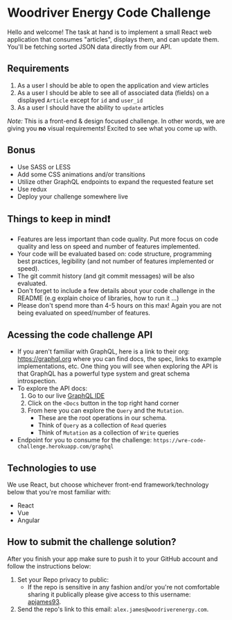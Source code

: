 # Woodriver Energy Code Challenge
Hello and welcome! The task at hand is to implement a small React web application that consumes "articles", displays them, and can update them. You'll be fetching sorted JSON data directly from our API.

## Requirements
1. As a user I should be able to open the application and view articles
2. As a user I should be able to see all of associated data (fields) on a displayed `Article` except for `id` and `user_id`
3. As a user I should have the ability to `update` articles

_Note:_ This is a front-end & design focused challenge. In other words, we are giving you __no__ visual requirements! Excited to see what  you come up with.

## Bonus
- Use SASS or LESS
- Add some CSS animations and/or transitions
- Utilize other GraphQL endpoints to expand the requested feature set
- Use redux
- Deploy your challenge somewhere live

## Things to keep in mind❗
* Features are less important than code quality. Put more focus on code quality and less on speed and number of features implemented.
* Your code will be evaluated based on: code structure, programming best practices, legibility (and not number of features implemented or speed).
* The git commit history (and git commit messages) will be also evaluated.
* Don't forget to include a few details about your code challenge in the README (e.g explain choice of libraries, how to run it ...)
* Please don't spend more than 4-5 hours on this max! Again you are not being evaluated on speed/number of features.

## Acessing the code challenge API
- If you aren't familiar with GraphQL, here is a link to their org: https://graphql.org where you can find docs, the spec, links to example implementations, etc. One thing you will see when exploring the API is that GraphQL has a powerful type system and great schema introspection.
- To explore the API docs:
    1. Go to our live [GraphQL IDE](https://wre-code-challenge.herokuapp.com/graphiql)
    2. Click on the `<Docs` button in the top right hand corner
    3. From here you can explore the `Query` and the  `Mutation`.
        - These are the root operations in our schema.
        - Think of `Query` as a collection of `Read` queries
        - Think of `Mutation` as a collection of `Write` queries
- Endpoint for you to consume for the challenge: `https://wre-code-challenge.herokuapp.com/graphql`

## Technologies to use
We use React, but choose whichever front-end framework/technology below that you're most familiar with:
* React
* Vue
* Angular

## How to submit the challenge solution? 
After you finish your app make sure to push it to your GitHub account and follow the instructions below:

1. Set your Repo privacy to public:
    - If the repo is sensitive in any fashion and/or you're not comfortable sharing it publically please give access to this username: [apjames93](https://github.com/apjames93).
2. Send the repo's link to this email: `alex.james@woodriverenergy.com`.